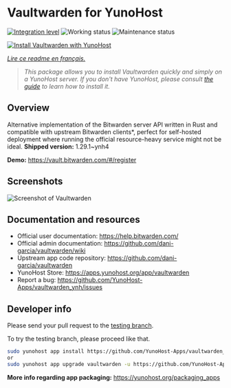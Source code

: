 <!--
N.B.: This README was automatically generated by https://github.com/YunoHost/apps/tree/master/tools/readme_generator
It shall NOT be edited by hand.
-->

# Vaultwarden for YunoHost

[![Integration level](https://dash.yunohost.org/integration/vaultwarden.svg)](https://dash.yunohost.org/appci/app/vaultwarden) ![Working status](https://ci-apps.yunohost.org/ci/badges/vaultwarden.status.svg) ![Maintenance status](https://ci-apps.yunohost.org/ci/badges/vaultwarden.maintain.svg)

[![Install Vaultwarden with YunoHost](https://install-app.yunohost.org/install-with-yunohost.svg)](https://install-app.yunohost.org/?app=vaultwarden)

*[Lire ce readme en français.](./README_fr.md)*

> *This package allows you to install Vaultwarden quickly and simply on a YunoHost server.
If you don't have YunoHost, please consult [the guide](https://yunohost.org/#/install) to learn how to install it.*

## Overview

Alternative implementation of the Bitwarden server API written in Rust and compatible with upstream Bitwarden clients*, perfect for self-hosted deployment where running the official resource-heavy service might not be ideal.
**Shipped version:** 1.29.1~ynh4

**Demo:** <https://vault.bitwarden.com/#/register>

## Screenshots

![Screenshot of Vaultwarden](./doc/screenshots/screenshot1.png)

## Documentation and resources

- Official user documentation: <https://help.bitwarden.com/>
- Official admin documentation: <https://github.com/dani-garcia/vaultwarden/wiki>
- Upstream app code repository: <https://github.com/dani-garcia/vaultwarden>
- YunoHost Store: <https://apps.yunohost.org/app/vaultwarden>
- Report a bug: <https://github.com/YunoHost-Apps/vaultwarden_ynh/issues>

## Developer info

Please send your pull request to the [testing branch](https://github.com/YunoHost-Apps/vaultwarden_ynh/tree/testing).

To try the testing branch, please proceed like that.

```bash
sudo yunohost app install https://github.com/YunoHost-Apps/vaultwarden_ynh/tree/testing --debug
or
sudo yunohost app upgrade vaultwarden -u https://github.com/YunoHost-Apps/vaultwarden_ynh/tree/testing --debug
```

**More info regarding app packaging:** <https://yunohost.org/packaging_apps>
